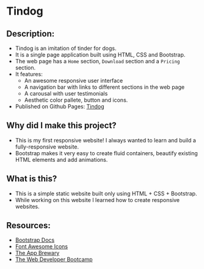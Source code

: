 Tindog
======

Description:
------------
- Tindog is an imitation of tinder for dogs. 
- It is a single page application built using HTML, CSS and Bootstrap.
- The web page has a `Home` section, `Download` section and a `Pricing` section.
- It features:
  - An awesome responsive user interface
  - A navigation bar with links to different sections in the web page
  - A carousal with user testimonials
  - Aesthetic color pallete, button and icons.
- Published on Github Pages: [Tindog](https://pratik-bongale.github.io/Tindog/)

Why did I make this project?
----------------------------
- This is my first responsive website! I always wanted to learn and build a fully-responsive website.
- Bootstrap makes it very easy to create fluid containers, beautify existing HTML elements and add animations.

What is this?
-------------
- This is a simple static website built only using HTML + CSS + Bootstrap. 
- While working on this website I learned how to create responsive websites. 

Resources:
----------
- [Bootstrap Docs](https://getbootstrap.com/docs/4.5/getting-started/introduction/)
- [Font Awesome Icons](https://fontawesome.com/)
- [The App Brewary](https://www.appbrewery.co/p/web-development-course-resources/)
- [The Web Developer Bootcamp](https://www.udemy.com/course/the-web-developer-bootcamp/)

